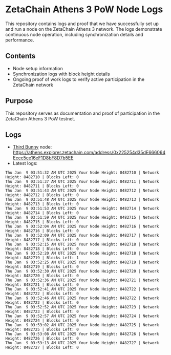 # ZetaChain Athens 3 PoW Node Logs
This repository contains logs and proof that we have successfully set up and run a node on the ZetaChain Athens 3 network. The logs demonstrate continuous node operation, including synchronization details and performance.

## Contents
- Node setup information
- Synchronization logs with block height details
- Ongoing proof of work logs to verify active participation in the ZetaChain network

## Purpose
This repository serves as documentation and proof of participation in the ZetaChain Athens 3 PoW testnet.

## Logs

- [Third Bunny](https://thirdbunny.xyz/) node: https://athens.explorer.zetachain.com/address/0x225254d35dE666064Eccc5ce16eF1D8bF8D7b5EE
- Latest logs:
```
Thu Jan  9 03:51:32 AM UTC 2025 Your Node Height: 8482710 | Network Height: 8482710 | Blocks Left: 0
Thu Jan  9 03:51:37 AM UTC 2025 Your Node Height: 8482711 | Network Height: 8482711 | Blocks Left: 0
Thu Jan  9 03:51:43 AM UTC 2025 Your Node Height: 8482712 | Network Height: 8482712 | Blocks Left: 0
Thu Jan  9 03:51:48 AM UTC 2025 Your Node Height: 8482713 | Network Height: 8482713 | Blocks Left: 0
Thu Jan  9 03:51:53 AM UTC 2025 Your Node Height: 8482714 | Network Height: 8482714 | Blocks Left: 0
Thu Jan  9 03:51:59 AM UTC 2025 Your Node Height: 8482715 | Network Height: 8482715 | Blocks Left: 0
Thu Jan  9 03:52:04 AM UTC 2025 Your Node Height: 8482716 | Network Height: 8482716 | Blocks Left: 0
Thu Jan  9 03:52:09 AM UTC 2025 Your Node Height: 8482717 | Network Height: 8482717 | Blocks Left: 0
Thu Jan  9 03:52:15 AM UTC 2025 Your Node Height: 8482718 | Network Height: 8482718 | Blocks Left: 0
Thu Jan  9 03:52:20 AM UTC 2025 Your Node Height: 8482718 | Network Height: 8482719 | Blocks Left: 1
Thu Jan  9 03:52:25 AM UTC 2025 Your Node Height: 8482719 | Network Height: 8482719 | Blocks Left: 0
Thu Jan  9 03:52:30 AM UTC 2025 Your Node Height: 8482720 | Network Height: 8482720 | Blocks Left: 0
Thu Jan  9 03:52:36 AM UTC 2025 Your Node Height: 8482721 | Network Height: 8482721 | Blocks Left: 0
Thu Jan  9 03:52:41 AM UTC 2025 Your Node Height: 8482722 | Network Height: 8482722 | Blocks Left: 0
Thu Jan  9 03:52:46 AM UTC 2025 Your Node Height: 8482722 | Network Height: 8482722 | Blocks Left: 0
Thu Jan  9 03:52:52 AM UTC 2025 Your Node Height: 8482723 | Network Height: 8482723 | Blocks Left: 0
Thu Jan  9 03:52:57 AM UTC 2025 Your Node Height: 8482724 | Network Height: 8482724 | Blocks Left: 0
Thu Jan  9 03:53:02 AM UTC 2025 Your Node Height: 8482725 | Network Height: 8482725 | Blocks Left: 0
Thu Jan  9 03:53:08 AM UTC 2025 Your Node Height: 8482726 | Network Height: 8482726 | Blocks Left: 0
Thu Jan  9 03:53:13 AM UTC 2025 Your Node Height: 8482727 | Network Height: 8482727 | Blocks Left: 0
```
